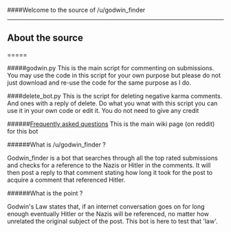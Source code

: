 ####Welcome to the source of /u/godwin_finder
***

## About the source
=====

#####godwin.py 
This is the main script for commenting on submissions. You may use the code in this script for your own purpose but please do not just download and re-use the code for the same purpose as I do. 

####delete_bot.py
This is the script for deleting negative karma comments. And ones with a reply of delete. Do what you wnat with this script you can use it in your own code or edit it. You do not need to give any credit







######[Frequently asked questions](http://www.reddit.com/r/godwinbot/wiki/index)
This is the main wiki page (on reddit) for this bot




######What is /u/godwin_finder ?

Godwin_finder is a bot that searches through all the top rated submissions and checks for a reference to the Nazis or Hitler in the comments. It will then post a reply to that comment stating how long it took for the post to acquire a comment that referenced Hitler.

######What is the point ?

Godwin's Law states that, if an internet conversation goes on for long enough eventually Hitler or the Nazis will be referenced, no matter how unrelated the original subject of the post. This bot is here to test that 'law'.
